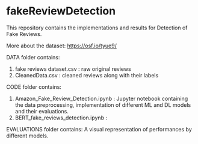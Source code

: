 # fakeReviewDetection

This repository contains the implementations and results for Detection of Fake Reviews. 

More about the dataset:
https://osf.io/tyue9/

DATA folder contains:
1. fake reviews dataset.csv : raw original reviews
2. CleanedData.csv : cleaned reviews along with their labels


CODE folder contains:
1. Amazon_Fake_Review_Detection.ipynb : Jupyter notebook containing the data preprocessing, implementation of different ML and DL models and their evaluations.
2. BERT_fake_reviews_detection.ipynb : 


EVALUATIONS folder contains:
A visual representation of performances by different models.
